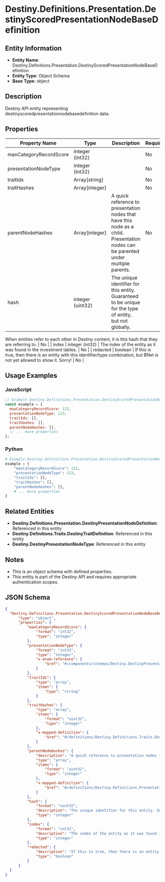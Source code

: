 # Destiny.Definitions.Presentation.DestinyScoredPresentationNodeBaseDefinition

## Entity Information
- **Entity Name**: Destiny.Definitions.Presentation.DestinyScoredPresentationNodeBaseDefinition
- **Entity Type**: Object Schema
- **Base Type**: object

## Description
Destiny API entity representing destinyscoredpresentationnodebasedefinition data.

## Properties

| Property Name | Type | Description | Required |
|---------------|------|-------------|----------|
| maxCategoryRecordScore | integer (int32) |  | No |
| presentationNodeType | integer (int32) |  | No |
| traitIds | Array[string] |  | No |
| traitHashes | Array[integer] |  | No |
| parentNodeHashes | Array[integer] | A quick reference to presentation nodes that have this node as a child. Presentation nodes can be parented under multiple parents. | No |
| hash | integer (uint32) | The unique identifier for this entity. Guaranteed to be unique for the type of entity, but not globally.
When entities refer to each other in Destiny content, it is this hash that they are referring to. | No |
| index | integer (int32) | The index of the entity as it was found in the investment tables. | No |
| redacted | boolean | If this is true, then there is an entity with this identifier/type combination, but BNet is not yet allowed to show it. Sorry! | No |

## Usage Examples

### JavaScript
```javascript
// Example Destiny.Definitions.Presentation.DestinyScoredPresentationNodeBaseDefinition object
const example = {
  maxCategoryRecordScore: 123,
  presentationNodeType: 123,
  traitIds: [],
  traitHashes: [],
  parentNodeHashes: [],
  // ... more properties
};
```

### Python
```python
# Example Destiny.Definitions.Presentation.DestinyScoredPresentationNodeBaseDefinition object
example = {
    "maxCategoryRecordScore": 123,
    "presentationNodeType": 123,
    "traitIds": [],
    "traitHashes": [],
    "parentNodeHashes": [],
    # ... more properties
}
```

## Related Entities
- **Destiny.Definitions.Presentation.DestinyPresentationNodeDefinition**: Referenced in this entity
- **Destiny.Definitions.Traits.DestinyTraitDefinition**: Referenced in this entity
- **Destiny.DestinyPresentationNodeType**: Referenced in this entity

## Notes
- This is an object schema with defined properties.
- This entity is part of the Destiny API and requires appropriate authentication scopes.

## JSON Schema
```json
{
  "Destiny.Definitions.Presentation.DestinyScoredPresentationNodeBaseDefinition":   {
      "type": "object",
      "properties": {
          "maxCategoryRecordScore": {
              "format": "int32",
              "type": "integer"
          },
          "presentationNodeType": {
              "format": "int32",
              "type": "integer",
              "x-enum-reference": {
                  "$ref": "#/components/schemas/Destiny.DestinyPresentationNodeType"
              }
          },
          "traitIds": {
              "type": "array",
              "items": {
                  "type": "string"
              }
          },
          "traitHashes": {
              "type": "array",
              "items": {
                  "format": "uint32",
                  "type": "integer"
              },
              "x-mapped-definition": {
                  "$ref": "#/definitions/Destiny.Definitions.Traits.DestinyTraitDefinition"
              }
          },
          "parentNodeHashes": {
              "description": "A quick reference to presentation nodes that have this node as a child. Presentation nodes can be parented under multiple parents.",
              "type": "array",
              "items": {
                  "format": "uint32",
                  "type": "integer"
              },
              "x-mapped-definition": {
                  "$ref": "#/definitions/Destiny.Definitions.Presentation.DestinyPresentationNodeDefinition"
              }
          },
          "hash": {
              "format": "uint32",
              "description": "The unique identifier for this entity. Guaranteed to be unique for the type of entity, but not globally.\r\nWhen entities refer to each other in Destiny content, it is this hash that they are referring to.",
              "type": "integer"
          },
          "index": {
              "format": "int32",
              "description": "The index of the entity as it was found in the investment tables.",
              "type": "integer"
          },
          "redacted": {
              "description": "If this is true, then there is an entity with this identifier/type combination, but BNet is not yet allowed to show it. Sorry!",
              "type": "boolean"
          }
      }
  }
}
```
